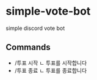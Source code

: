 # simple-vote-bot
simple discord vote bot

## Commands
- /투표 시작 <option1> <option2>
  ㄴ 투표를 시작합니다
- /투표 종료
  ㄴ 투표를 종료합니다
